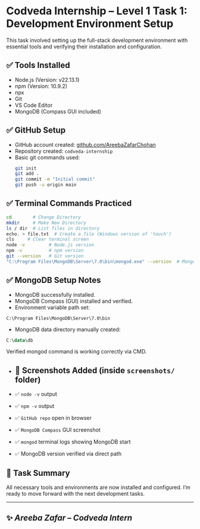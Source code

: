 # Codveda Internship – Level 1 Task 1: Development Environment Setup

This task involved setting up the full-stack development environment with essential tools and verifying their installation and configuration.


## ✅ Tools Installed

- Node.js (Version: v22.13.1)
- npm (Version: 10.9.2)
- npx
- Git
- VS Code Editor
- MongoDB (Compass GUI included)


## ✅ GitHub Setup

- GitHub account created: [github.com/AreebaZafarChohan](https://github.com/AreebaZafarChohan)
- Repository created: `codveda-internship`
- Basic git commands used:
  ```bash
  git init
  git add .
  git commit -m "Initial commit"
  git push -u origin main
  ```


## ✅ Terminal Commands Practiced  

```bash
cd        # Change Directory
mkdir     # Make New Directory
ls / dir  # List files in directory
echo. > file.txt  # Create a file (Windows version of 'touch')
cls     # Clear terminal screen
node -v         # Node.js version
npm -v          # npm version
git --version   # Git version
"C:\Program Files\MongoDB\Server\7.0\bin\mongod.exe" --version  # MongoDB version (manual path method)
```


## ✅ MongoDB Setup Notes

- MongoDB successfully installed.
- MongoDB Compass (GUI) installed and verified.
- Environment variable path set:
```arduino
C:\Program Files\MongoDB\Server\7.0\bin
```

- MongoDB data directory manually created:
```kotlin
C:\data\db
```
Verified mongod command is working correctly via CMD.


- ## 📸 Screenshots Added (inside `screenshots/` folder)

- ✅ `node -v` output
- ✅ `npm -v` output
- ✅ `GitHub repo` open in browser
- ✅ `MongoDB Compass` GUI screenshot
- ✅ `mongod` terminal logs showing MongoDB start
- ✅ MongoDB version verified via direct path


## 📌 Task Summary
All necessary tools and environments are now installed and configured.
I’m ready to move forward with the next development tasks.

---
## ✨ *Areeba Zafar – Codveda Intern*
